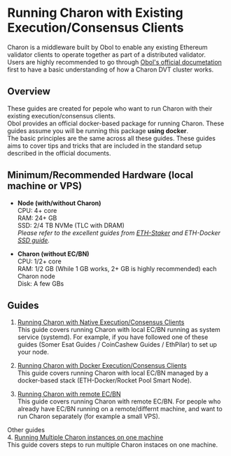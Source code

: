 # Running Charon with Existing Execution/Consensus Clients

Charon is a middleware built by Obol to enable any existing Ethereum validator clients to operate together as part of a distributed validator.  
Users are highly recommended to go through [Obol's official documetation](https://docs.obol.org/run/start/quickstart_overview) first to have a basic understanding of how a Charon DVT cluster works.

## Overview
These guides are created for pepole who want to run Charon with their existing execution/consensus clients.  
Obol provides an official docker-based package for running Charon. These guides assume you will be running this package **using docker**.  
The basic principles are the same across all these guides. These guides aims to cover tips and tricks that are included in the standard setup described in the official documents.

## Minimum/Recommended Hardware (local machine or VPS)
- **Node (with/without Charon)**  
 CPU: 4+ core  
 RAM: 24+ GB  
 SSD: 2/4 TB NVMe (TLC with DRAM)  
  *Please refer to the excellent guides from [ETH-Staker](https://ethstaker.cc/staking-hardware) and ETH-Docker [SSD guide](https://gist.github.com/yorickdowne/f3a3e79a573bf35767cd002cc977b038).*
  
- **Charon (without EC/BN)**  
 CPU: 1/2+ core  
 RAM: 1/2 GB (While 1 GB works, 2+ GB is highly recommended) each Charon node  
 Disk: A few GBs  

## Guides
1. [Running Charon with Native Execution/Consensus Clients](https://github.com/atomicwhale/obol-guides/blob/main/charon_local-native.md)  
This guide covers running Charon with local EC/BN running as system service (systemd). For example, if you have followed one of these guides (Somer Esat Guides / CoinCashew Guides / EthPilar) to set up your node.  
  
2. [Running Charon with Docker Execution/Consensus Clients](https://github.com/atomicwhale/obol-guides/blob/main/charon_local-docker.md)  
This guide covers running Charon with local EC/BN managed by a docker-based stack (ETH-Docker/Rocket Pool Smart Node).

3. [Running Charon with remote EC/BN](https://github.com/atomicwhale/obol-guides/blob/main/charon_remote.md)  
This guide covers running Charon with remote EC/BN. For people who already have EC/BN running on a remote/differnt machine, and want to run Charon separately (for example a small VPS).  

Other guides  
4. [Running Multiple Charon instances on one machine](https://github.com/atomicwhale/obol-guides/blob/main/charon_multiple.md)  
   This guide covers steps to run multiple Charon instaces on one machine.  
